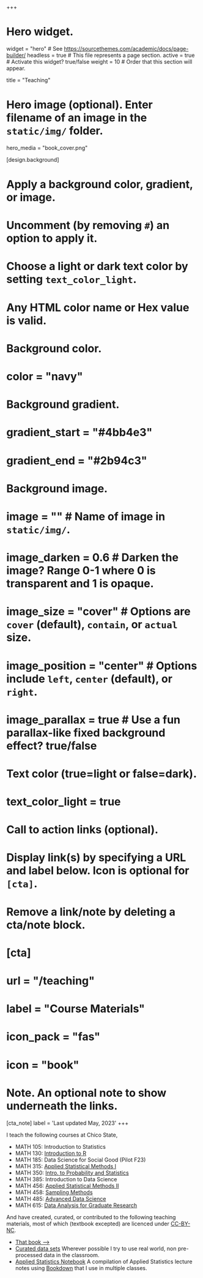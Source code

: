 +++
# Hero widget.
widget = "hero"  # See https://sourcethemes.com/academic/docs/page-builder/
headless = true  # This file represents a page section.
active = true  # Activate this widget? true/false
weight = 10  # Order that this section will appear.

title = "Teaching"

# Hero image (optional). Enter filename of an image in the `static/img/` folder.
hero_media = "book_cover.png"

[design.background]
  # Apply a background color, gradient, or image.
  #   Uncomment (by removing `#`) an option to apply it.
  #   Choose a light or dark text color by setting `text_color_light`.
  #   Any HTML color name or Hex value is valid.

  # Background color.
  # color = "navy"
  
  # Background gradient.
  # gradient_start = "#4bb4e3"
  # gradient_end = "#2b94c3"
  
  # Background image.
  # image = ""  # Name of image in `static/img/`.
  # image_darken = 0.6  # Darken the image? Range 0-1 where 0 is transparent and 1 is opaque.
  # image_size = "cover"  #  Options are `cover` (default), `contain`, or `actual` size.
  # image_position = "center"  # Options include `left`, `center` (default), or `right`.
  # image_parallax = true  # Use a fun parallax-like fixed background effect? true/false
  
  # Text color (true=light or false=dark).
  # text_color_light = true

# Call to action links (optional).
#   Display link(s) by specifying a URL and label below. Icon is optional for `[cta]`.
#   Remove a link/note by deleting a cta/note block.
# [cta]
#   url = "/teaching"
#   label = "Course Materials"
#   icon_pack = "fas"
#   icon = "book"


# Note. An optional note to show underneath the links.
[cta_note]
  label = 'Last updated May, 2023'
+++

I teach the following courses at Chico State, 

- MATH 105: Introduction to Statistics
- MATH 130: [Introduction to R](https://norcalbiostat.github.io/MATH130/)
- MATH 185: Data Science for Social Good (Pilot F23)
- MATH 315: [Applied Statistical Methods I](https://norcalbiostat.github.io/MATH315/)
- MATH 350: [Intro. to Probability and Statistics](https://math350.netlify.app/)
- MATH 385: Introduction to Data Science
- MATH 456: [Applied Statistical Methods II](https://norcalbiostat.github.io/MATH456/)
- MATH 458: [Sampling Methods](https://sampling-458.netlify.app/)
- MATH 485: [Advanced Data Science](https://data485.netlify.app/)
- MATH 615: [Data Analysis for Graduate Research](https://math615.netlify.app/)


And have created, curated, or contributed to the following teaching materials, most of which (textbook excepted) are licenced under [CC-BY-NC](https://creativecommons.org/licenses/by-nc/4.0/). 

* [That book -->](https://www.routledge.com/Practical-Multivariate-Analysis/Afifi-May-Donatello-Clark/p/book/9781032088471)
* [Curated data sets](data/)
Wherever possible I try to use real world, non pre-processed data in the classroom. 
* [Applied Statistics Notebook](https://norcalbiostat.github.io/AppliedStatistics_notes/)
A compilation of Applied Statistics lecture notes using [Bookdown](https://bookdown.org/) that I use in multiple classes.



